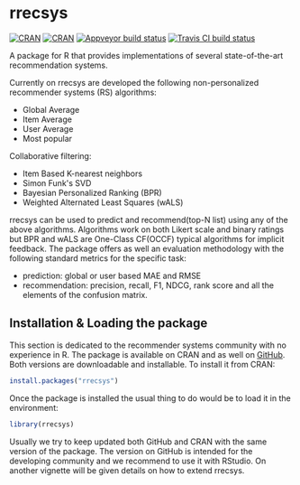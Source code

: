 # rrecsys 
[![CRAN](http://www.r-pkg.org/badges/version/rrecsys)](https://cran.r-project.org/web/packages/rrecsys/index.html)
[![CRAN](http://cranlogs.r-pkg.org/badges/rrecsys)](https://cran.r-project.org/web/packages/rrecsys/index.html)
[![Appveyor build status](https://ci.appveyor.com/api/projects/status/j0504s5kapv95xe5?svg=true)](https://ci.appveyor.com/project/ludovikcoba/rrecsys) 
[![Travis CI build status](https://travis-ci.org/ludovikcoba/rrecsys.svg?branch=master)](https://travis-ci.org/ludovikcoba/rrecsys)


A package for R that provides implementations of several state-of-the-art recommendation systems. 

Currently on rrecsys are developed the following non-personalized recommender systems (RS) algorithms:

* Global Average
* Item Average
* User Average
* Most popular

Collaborative filtering:

* Item Based K-nearest neighbors
* Simon Funk's SVD
* Bayesian Personalized Ranking (BPR)
* Weighted Alternated Least Squares (wALS)

rrecsys can be used to predict and recommend(top-N list) using any of the above algorithms. Algorithms work on both Likert scale and binary ratings but BPR and wALS are One-Class CF(OCCF) typical algorithms for implicit feedback. The package offers as well an evaluation methodology with the following standard metrics for the specific task:

* prediction: global or user based MAE and RMSE
* recommendation: precision, recall, F1, NDCG, rank score and all the elements of the confusion matrix.


## Installation & Loading the package
This section is dedicated to the recommender systems community with no experience in R. The package is available on CRAN and as well on [GitHub](https://github.com/ludovikcoba). Both versions are downloadable and installable. To install it from CRAN:

```R
install.packages("rrecsys")
```
Once the package is installed the usual thing to do would be to load it in the environment:
```R
library(rrecsys)
```
Usually we try to keep updated both GitHub and CRAN with the same version of the package. The version on GitHub is intended for the developing community and we recommend to use it with RStudio. On another vignette will be given details on how to extend rrecsys.
